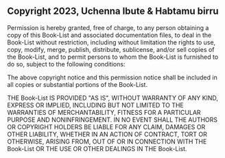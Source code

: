 ## Copyright 2023, Uchenna Ibute & Habtamu birru

Permission is hereby granted, free of charge, to any person obtaining a copy of this Book-List and associated documentation files, to deal in the Book-List without restriction, including without limitation the rights to use, copy, modify, merge, publish, distribute, sublicense, and/or sell copies of the Book-List, and to permit persons to whom the Book-List is furnished to do so, subject to the following conditions:

The above copyright notice and this permission notice shall be included in all copies or substantial portions of the Book-List.

THE Book-List IS PROVIDED "AS IS", WITHOUT WARRANTY OF ANY KIND, EXPRESS OR IMPLIED, INCLUDING BUT NOT LIMITED TO THE WARRANTIES OF MERCHANTABILITY, FITNESS FOR A PARTICULAR PURPOSE AND NONINFRINGEMENT. IN NO EVENT SHALL THE AUTHORS OR COPYRIGHT HOLDERS BE LIABLE FOR ANY CLAIM, DAMAGES OR OTHER LIABILITY, WHETHER IN AN ACTION OF CONTRACT, TORT OR OTHERWISE, ARISING FROM, OUT OF OR IN CONNECTION WITH THE Book-List OR THE USE OR OTHER DEALINGS IN THE Book-List.
